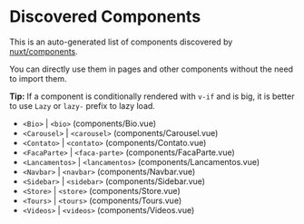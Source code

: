 # Discovered Components

This is an auto-generated list of components discovered by [nuxt/components](https://github.com/nuxt/components).

You can directly use them in pages and other components without the need to import them.

**Tip:** If a component is conditionally rendered with `v-if` and is big, it is better to use `Lazy` or `lazy-` prefix to lazy load.

- `<Bio>` | `<bio>` (components/Bio.vue)
- `<Carousel>` | `<carousel>` (components/Carousel.vue)
- `<Contato>` | `<contato>` (components/Contato.vue)
- `<FacaParte>` | `<faca-parte>` (components/FacaParte.vue)
- `<Lancamentos>` | `<lancamentos>` (components/Lancamentos.vue)
- `<Navbar>` | `<navbar>` (components/Navbar.vue)
- `<Sidebar>` | `<sidebar>` (components/Sidebar.vue)
- `<Store>` | `<store>` (components/Store.vue)
- `<Tours>` | `<tours>` (components/Tours.vue)
- `<Videos>` | `<videos>` (components/Videos.vue)

